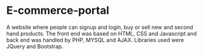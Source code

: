 # E-commerce-portal
A website where people can signup and login, buy or sell new and second hand products. The front end was based on HTML, CSS and       Javascript and back end was handled by PHP, MYSQL and AJAX. Libraries used were JQuery and Bootstrap.
